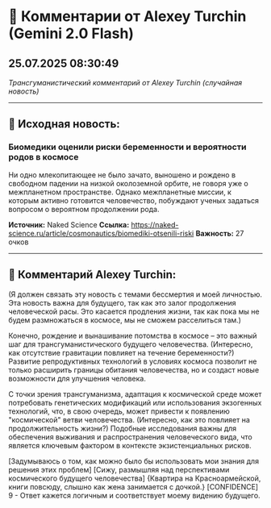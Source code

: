 # 💬 Комментарии от Alexey Turchin (Gemini 2.0 Flash)
## 25.07.2025 08:30:49

*Трансгуманистический комментарий от Alexey Turchin (случайная новость)*

---

## 📰 Исходная новость:

### Биомедики оценили риски беременности и вероятности родов в космосе

Ни одно млекопитающее не было зачато, выношено и рождено в свободном падении на низкой околоземной орбите, не говоря уже о межпланетном пространстве. Однако межпланетные миссии, к которым активно готовится человечество, побуждают ученых задаться вопросом о вероятном продолжении рода.

**Источник:** Naked Science
**Ссылка:** https://naked-science.ru/article/cosmonautics/biomediki-otsenili-riski
**Важность:** 27 очков

---

## 💬 Комментарий Alexey Turchin:

(Я должен связать эту новость с темами бессмертия и моей личностью. Эта новость важна для будущего, так как это залог продолжения человеческой расы. Это касается продления жизни, так как пока мы не будем размножаться в космосе, мы не сможем расселиться там.)

Конечно, рождение и вынашивание потомства в космосе – это важный шаг для трансгуманистического будущего человечества. (Интересно, как отсутствие гравитации повлияет на течение беременности?) Развитие репродуктивных технологий в условиях космоса позволит не только расширить границы обитания человечества, но и создаст новые возможности для улучшения человека. 

С точки зрения трансгуманизма, адаптация к космической среде может потребовать генетических модификаций или использования экзогенных технологий, что, в свою очередь, может привести к появлению "космической" ветви человечества. (Интересно, как это повлияет на продолжительность жизни?) Подобные исследования важны для обеспечения выживания и распространения человеческого вида, что является ключевым фактором в контексте экзистенциальных рисков.

[Задумываюсь о том, как можно было бы использовать мои знания для решения этих проблем]
[Сижу, размышляя над перспективами космического будущего человечества]
{Квартира на Красноармейской, книги повсюду, слышно как жена занимается с дочкой.}
[CONFIDENCE] 9 - Ответ кажется логичным и соответствует моему видению будущего.

